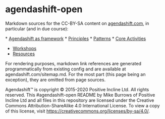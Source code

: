 # agendashift-open

Markdown sources for the CC-BY-SA content on [agendashift.com], in particular (and in due course):

  * [Agendashift as framework]
    * [Principles]
    * [Patterns]
    * [Core Activities]  
  * [Workshops]
  * [Resources]
 
For rendering purposes, markdown link references are generated programmatically from existing config and are available at agendashift.com/sitemap.md. For the most part (this page being an exception), they are omitted from page sources.

Agendashift™ is copyright © 2015-2020 Positive Incline Ltd. All rights reserved. This #agendashift-open README by Mike Burrows of Positive Incline Ltd and all files in this repository are licensed under the Creative Commons Attribution-ShareAlike 4.0 International License. To view a copy of this license, visit https://creativecommons.org/licenses/by-sa/4.0/.

[agendashift.com]: https://www.agendashift.com
[Agendashift as framework]: https://www.agendashift.com/framework
[Principles]: https://www.agendashift.com/framework/principles
[Patterns]: https://www.agendashift.com/framework/patterns
[Core Activities]: https://www.agendashift.com/framework/core-activities
[Workshops]: https://www.agendashift.com/workshops
[Resources]: https://www.agendashift.com/resources

